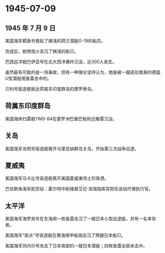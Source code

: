 # 1945-07-09

## 1945 年 7 月 9 日

美国海军鳕鱼号救起了搁浅的荷兰潜艇O-19的船员。

完成后，她用炮火击沉了搁浅的船只。

巴西巡洋舰巴伊亚号在北大西洋爆炸沉没，近300人丧生。

虽然最有可能的是一场事故，但有一种理论坚持认为，她是被一艘逃往南美的德国U型潜艇用鱼雷击中的。

贝利号驱逐舰抵达荷属东印度群岛的摩罗泰岛。

## 荷属东印度群岛

美国海岸扫雷舰YMS-84在婆罗洲巴厘巴板附近触雷沉没。

## 关岛

美国海军龙网号驱逐舰离开马里亚纳群岛关岛，开始第三次战争巡逻。

## 夏威夷

美国海军马卡比号驱逐舰离开美国夏威夷领土珍珠港。

巴伯斯角海军航空站：霍尔特中尉接替艾伦·洛瑞指挥官担任该站代理执行官。

## 太平洋

美国海军海罗宾号在东海用一枚鱼雷击沉了一艘日本小型巡逻艇，并有一名幸存者。

美国海军"斑点"号驱逐舰在黄海用甲板炮击沉了两艘日本船只。

美国海军冈内尔号攻击了日本南部的一艘日本潜艇；四枚鱼雷全部未击中。

